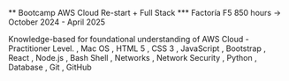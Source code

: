** Bootcamp AWS Cloud Re-start + Full Stack 
*** Factoría F5 850 hours -> October 2024 - April 2025

Knowledge-based for foundational understanding of AWS Cloud - Practitioner Level.
, Mac OS
, HTML 5
, CSS 3
, JavaScript 
, Bootstrap
, React
, Node.js
, Bash Shell
, Networks
, Network Security
, Python
, Database
, Git
, GitHub
